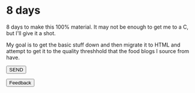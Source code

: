 # 8 days

8 days to make this 100% material. It may not be enough to get me to a C, but I'll give it a shot.

My goal is to get the basic stuff down and then migrate it to HTML and attempt to get it to the quality threshhold that the food blogs I source from have.

<div id="feedback-main">
  <div id="feedback-div">
    <form action="contact.php" method="post" class="form" id="feedback-form1" name="form1" enctype="multipart/form-data">
      <div class="feedback-submit">
        <input type="submit" value="SEND" id="feedback-button-blue" />
        <div class="feedback-ease"></div>
      </div>
    </form>
  </div>
</div>

<button id="popup" class="feedback-button" onclick="toggle_visibility()">Feedback</button>
<script src="_include/js/feedback.js"></script>

